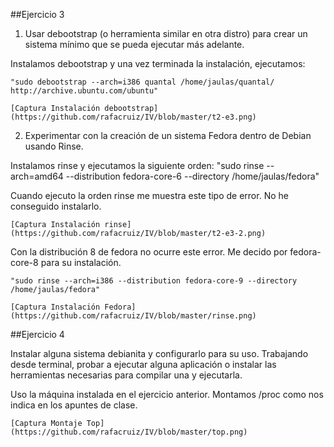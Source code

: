 ##Ejercicio 3

1. Usar debootstrap (o herramienta similar en otra distro) para crear un sistema mínimo que se pueda ejecutar más adelante.

  Instalamos debootstrap y una vez terminada la instalación, ejecutamos:
  
    "sudo debootstrap --arch=i386 quantal /home/jaulas/quantal/	http://archive.ubuntu.com/ubuntu"
    
    [Captura Instalación debootstrap](https://github.com/rafacruiz/IV/blob/master/t2-e3.png)


2. Experimentar con la creación de un sistema Fedora dentro de Debian usando Rinse.

  Instalamos rinse y ejecutamos la siguiente orden: "sudo rinse --arch=amd64 --distribution fedora-core-6 --directory /home/jaulas/fedora"
  
  Cuando ejecuto la orden rinse me muestra este tipo de error. No he conseguido instalarlo.
  
    [Captura Instalación rinse](https://github.com/rafacruiz/IV/blob/master/t2-e3-2.png)
    
  Con la distribución 8 de fedora no ocurre este error. Me decido por fedora-core-8 para su instalación.
  
    "sudo rinse --arch=i386 --distribution fedora-core-9 --directory /home/jaulas/fedora"
    
    [Captura Instalación Fedora](https://github.com/rafacruiz/IV/blob/master/rinse.png)

##Ejercicio 4

Instalar alguna sistema debianita y configurarlo para su uso. Trabajando desde terminal, probar a ejecutar alguna aplicación o instalar las herramientas necesarias para compilar una y ejecutarla.
  
  Uso la máquina instalada en el ejercicio anterior. Montamos /proc como nos indica en los apuntes de clase.
  
    [Captura Montaje Top](https://github.com/rafacruiz/IV/blob/master/top.png) 
  
